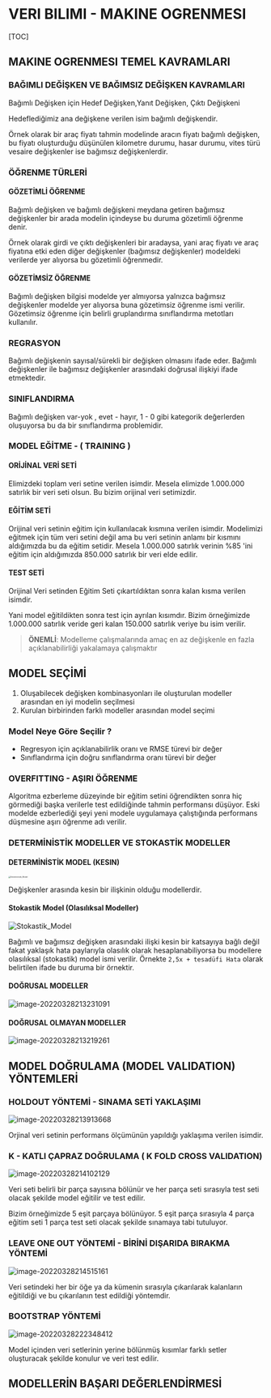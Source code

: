 # VERI BILIMI - MAKINE OGRENMESI 

[TOC]





## MAKINE OGRENMESI TEMEL KAVRAMLARI

### BAĞIMLI DEĞİŞKEN VE BAĞIMSIZ DEĞİŞKEN KAVRAMLARI 

Bağımlı Değişken için Hedef Değişken,Yanıt Değişken, Çıktı Değişkeni 

Hedeflediğimiz ana değişkene verilen isim bağımlı değişkendir.

Örnek olarak bir araç fiyatı tahmin modelinde aracın fiyatı bağımlı değişken, bu fiyatı oluşturduğu düşünülen kilometre durumu, hasar durumu, vites türü vesaire değişkenler ise bağımsız değişkenlerdir.

### ÖĞRENME TÜRLERİ

#### GÖZETİMLİ ÖĞRENME 

Bağımlı değişken ve bağımlı değişkeni meydana getiren bağımsız değişkenler bir arada modelin içindeyse bu duruma gözetimli öğrenme denir. 

Örnek olarak girdi ve çıktı değişkenleri bir aradaysa, yani araç fiyatı ve araç fiyatına etki eden diğer değişkenler (bağımsız değişkenler) modeldeki verilerde yer alıyorsa bu gözetimli öğrenmedir. 

#### GÖZETİMSİZ ÖĞRENME 

Bağımlı değişken bilgisi modelde yer almıyorsa yalnızca bağımsız değişkenler modelde yer alıyorsa buna gözetimsiz öğrenme ismi verilir.  Gözetimsiz öğrenme için belirli gruplandırma sınıflandırma metotları kullanılır. 

### REGRASYON 

Bağımlı değişkenin sayısal/sürekli bir değişken olmasını ifade eder. Bağımlı değişkenler ile bağımsız değişkenler arasındaki doğrusal ilişkiyi ifade etmektedir.

### SINIFLANDIRMA 

Bağımlı değişken var-yok , evet - hayır, 1 - 0 gibi kategorik değerlerden oluşuyorsa bu da bir sınıflandırma problemidir.


### MODEL EĞİTME - ( TRAINING )

#### ORİJİNAL VERİ SETİ
Elimizdeki toplam veri setine verilen isimdir. Mesela elimizde 1.000.000 satırlık bir veri seti olsun. Bu bizim orijinal veri setimizdir. 
#### EĞİTİM SETİ

Orijinal veri setinin eğitim için kullanılacak kısmına verilen isimdir. Modelimizi eğitmek için tüm veri setini değil ama bu veri setinin anlamı bir kısmını aldığımızda bu da eğitim setidir. Mesela 1.000.000 satırlık verinin %85 'ini eğitim için aldığımızda 850.000 satırlık bir veri elde edilir.

#### TEST SETİ

Orijinal Veri setinden Eğitim Seti çıkartıldıktan sonra kalan kısma verilen isimdir.

Yani model eğitildikten sonra test için ayrılan kısımdır. Bizim örneğimizde 1.000.000 satırlık veride geri kalan 150.000 satırlık veriye bu isim verilir.

>**ÖNEMLİ**: Modelleme çalışmalarında amaç en az değişkenle en fazla açıklanabilirliği yakalamaya çalışmaktır

## MODEL SEÇİMİ 

1. Oluşabilecek değişken kombinasyonları ile oluşturulan modeller arasından en iyi modelin seçilmesi 
2. Kurulan birbirinden farklı modeller arasından model seçimi

### Model Neye Göre Seçilir ?

- Regresyon için açıklanabilirlik oranı ve RMSE türevi bir değer 
- Sınıflandırma için doğru sınıflandırma oranı türevi bir değer 

### OVERFITTING - AŞIRI ÖĞRENME

Algoritma ezberleme düzeyinde bir eğitim setini öğrendikten sonra hiç görmediği başka verilerle test edildiğinde tahmin performansı düşüyor. Eski modelde ezberlediği şeyi yeni modele uygulamaya çalıştığında performans düşmesine aşırı öğrenme adı verilir. 

### DETERMİNİSTİK MODELLER VE STOKASTİK MODELLER 

#### DETERMİNİSTİK MODEL (KESIN)

<img src="/home/gokayburuc/Desktop/deterministik_model.png" alt="Deterministik_Model" style="zoom: 25%;" />



Değişkenler arasında kesin bir ilişkinin olduğu modellerdir. 



#### Stokastik Model (Olasılıksal Modeller)

![Stokastik_Model](/home/gokayburuc/Desktop/stokastik_model.png)



Bağımlı ve bağımsız değişken arasındaki ilişki kesin bir katsayıya bağlı değil fakat yaklaşık hata paylarıyla olasılık olarak hesaplanabiliyorsa bu modellere olasılıksal (stokastik) model ismi verilir. Örnekte `2,5x + tesadüfi Hata` olarak belirtilen ifade bu duruma bir örnektir.

#### DOĞRUSAL MODELLER

![image-20220328213231091](/home/gokayburuc/.config/Typora/typora-user-images/image-20220328213231091.png)

#### DOĞRUSAL OLMAYAN MODELLER 

![image-20220328213219261](/home/gokayburuc/.config/Typora/typora-user-images/image-20220328213219261.png)



## MODEL DOĞRULAMA (MODEL VALIDATION) YÖNTEMLERİ

### HOLDOUT YÖNTEMİ - SINAMA SETİ YAKLAŞIMI 

![image-20220328213913668](/home/gokayburuc/.config/Typora/typora-user-images/image-20220328213913668.png)

Orjinal veri setinin performans ölçümünün yapıldığı yaklaşıma verilen isimdir.

### K - KATLI ÇAPRAZ DOĞRULAMA ( K FOLD CROSS VALIDATION)

![image-20220328214102129](/home/gokayburuc/.config/Typora/typora-user-images/image-20220328214102129.png)



Veri seti belirli bir parça sayısına bölünür ve her parça seti sırasıyla test seti olacak şekilde model eğitilir ve test edilir. 

Bizim örneğimizde 5 eşit parçaya bölünüyor. 5 eşit parça sırasıyla 4 parça eğitim seti 1 parça test seti olacak şekilde sınamaya tabi tutuluyor.

### LEAVE ONE OUT YÖNTEMİ - BİRİNİ DIŞARIDA BIRAKMA YÖNTEMİ 

![image-20220328214515161](/home/gokayburuc/.config/Typora/typora-user-images/image-20220328214515161.png)

Veri setindeki her bir öğe ya da kümenin sırasıyla çıkarılarak kalanların eğitildiği ve bu çıkarılanın test edildiği yöntemdir.

### BOOTSTRAP YÖNTEMİ 

![image-20220328222348412](/home/gokayburuc/.config/Typora/typora-user-images/image-20220328222348412.png)



Model içinden veri setlerinin yerine bölünmüş kısımlar farklı setler oluşturacak şekilde konulur ve veri test edilir.

## MODELLERİN BAŞARI DEĞERLENDİRMESİ 

